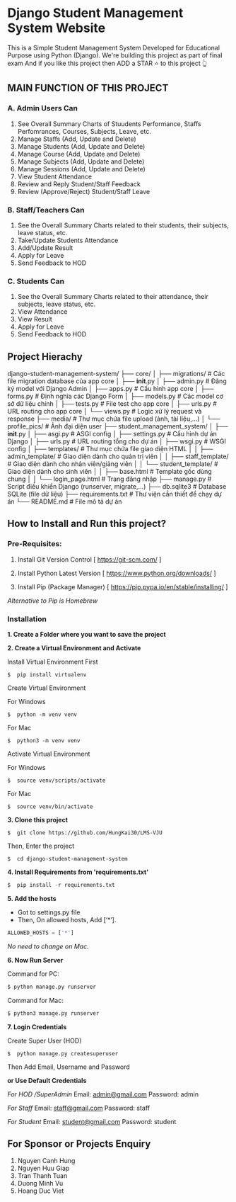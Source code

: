 # Django Student Management System Website
This is a Simple Student Management System Developed for Educational Purpose using Python (Django).
We're building this project as part of final exam
And if you like this project then ADD a STAR ⭐️  to this project 👆

## MAIN FUNCTION OF THIS PROJECT

### A. Admin Users Can
1. See Overall Summary Charts of Stuudents Performance, Staffs Perfomrances, Courses, Subjects, Leave, etc.
2. Manage Staffs (Add, Update and Delete)
3. Manage Students (Add, Update and Delete)
4. Manage Course (Add, Update and Delete)
5. Manage Subjects (Add, Update and Delete)
6. Manage Sessions (Add, Update and Delete)
7. View Student Attendance
8. Review and Reply Student/Staff Feedback
9. Review (Approve/Reject) Student/Staff Leave

### B. Staff/Teachers Can
1. See the Overall Summary Charts related to their students, their subjects, leave status, etc.
2. Take/Update Students Attendance
3. Add/Update Result
4. Apply for Leave
5. Send Feedback to HOD

### C. Students Can
1. See the Overall Summary Charts related to their attendance, their subjects, leave status, etc.
2. View Attendance
3. View Result
4. Apply for Leave
5. Send Feedback to HOD

## Project Hierachy
django-student-management-system/
├── core/
│   ├── migrations/         # Các file migration database của app core
│   ├── __init__.py
│   ├── admin.py            # Đăng ký model với Django Admin
│   ├── apps.py             # Cấu hình app core
│   ├── forms.py            # Định nghĩa các Django Form
│   ├── models.py           # Các model cơ sở dữ liệu chính
│   ├── tests.py            # File test cho app core
│   ├── urls.py             # URL routing cho app core
│   └── views.py            # Logic xử lý request và response
├── media/                  # Thư mục chứa file upload (ảnh, tài liệu,...)
│   └── profile_pics/       # Ảnh đại diện user
├── student_management_system/
│   ├── __init__.py
│   ├── asgi.py             # ASGI config
│   ├── settings.py         # Cấu hình dự án Django
│   ├── urls.py             # URL routing tổng cho dự án
│   ├── wsgi.py             # WSGI config
│   ├── templates/          # Thư mục chứa file giao diện HTML
│   │   ├── admin_template/ # Giao diện dành cho quản trị viên
│   │   ├── staff_template/ # Giao diện dành cho nhân viên/giảng viên
│   │   └── student_template/ # Giao diện dành cho sinh viên
│   │       ├── base.html   # Template gốc dùng chung
│   │       └── login_page.html # Trang đăng nhập
├── manage.py               # Script điều khiển Django (runserver, migrate,...)
├── db.sqlite3              # Database SQLite (file dữ liệu)
├── requirements.txt        # Thư viện cần thiết để chạy dự án
└── README.md               # File mô tả dự án

## How to Install and Run this project?

### Pre-Requisites:
1. Install Git Version Control
[ https://git-scm.com/ ]

2. Install Python Latest Version
[ https://www.python.org/downloads/ ]

3. Install Pip (Package Manager)
[ https://pip.pypa.io/en/stable/installing/ ]

*Alternative to Pip is Homebrew*

### Installation
**1. Create a Folder where you want to save the project**

**2. Create a Virtual Environment and Activate**

Install Virtual Environment First
```
$  pip install virtualenv
```

Create Virtual Environment

For Windows
```
$  python -m venv venv
```
For Mac
```
$  python3 -m venv venv
```

Activate Virtual Environment

For Windows
```
$  source venv/scripts/activate
```

For Mac
```
$  source venv/bin/activate
```

**3. Clone this project**
```
$  git clone https://github.com/HungKai30/LMS-VJU
```

Then, Enter the project
```
$  cd django-student-management-system
```

**4. Install Requirements from 'requirements.txt'**
```python
$  pip install -r requirements.txt
```

**5. Add the hosts**

- Got to settings.py file 
- Then, On allowed hosts, Add [‘*’]. 
```python
ALLOWED_HOSTS = ['*']
```
*No need to change on Mac.*


**6. Now Run Server**

Command for PC:
```python
$ python manage.py runserver
```

Command for Mac:
```python
$ python3 manage.py runserver
```

**7. Login Credentials**

Create Super User (HOD)
```
$  python manage.py createsuperuser
```
Then Add Email, Username and Password

**or Use Default Credentials**

*For HOD /SuperAdmin*
Email: admin@gmail.com
Password: admin

*For Staff*
Email: staff@gmail.com
Password: staff

*For Student*
Email: student@gmail.com
Password: student



## For Sponsor or Projects Enquiry
1. Nguyen Canh Hung
2. Nguyen Huu Giap
3. Tran Thanh Tuan
4. Duong Minh Vu
5. Hoang Duc Viet
